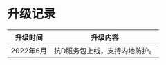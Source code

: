 

# 升级记录


| 升级时间  | 升级内容                      |
| --------- | ----------------------------- |
| 2022年6月 | 抗D服务包上线，支持内地防护。 |

